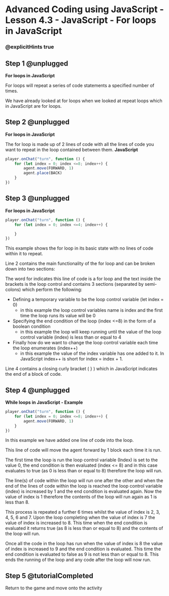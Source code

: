 # Advanced Coding using JavaScript - Lesson 4.3 - JavaScript - For loops in JavaScript

### @explicitHints true

## Step 1 @unplugged
**For loops in JavaScript**

For loops will repeat a series of code statements a specified number of times.

We have already looked at for loops when we looked at repeat loops which in JavaScript are for loops.

## Step 2 @unplugged
**For loops in JavaScript**

The for loop is made up of 2 lines of code with all the lines of code you want to repeat in the loop contained between them.
**JavaScript**
```javascript 
player.onChat("turn", function () {
    for (let index = 0; index <=8; index++) {
        agent.move(FORWARD, 1)
        agent.place(BACK)
    }
})
```

## Step 3 @unplugged
**For loops in JavaScript**

```javascript 
player.onChat("turn", function () {
    for (let index = 0; index <=4; index++) {

    }
})
```

This example shows the for loop in its basic state with no lines of code within it to repeat.

Line 2 contains the main functionality of the for loop and can be broken down into two sections:

The word for indicates this line of code is a for loop and the text inside the brackets is the loop control and contains 3 sections (separated by semi-colons) which perform the following:

- Defining a temporary variable to be the loop control variable (let index = 0) 
    - in this example the loop control variables name is index and the first time the loop runs its value will be 0
- Specifying the end condition of the loop (index <=8) in the form of a boolean condition 
    - in this example the loop will keep running until the value of the loop control variable (index) is less than or equal to 4
- Finally how do we want to change the loop control variable each time the loop enumerates (index++) 
    - in this example the value of the index variable has one added to it. In JavaScript index++ is short for index = index + 1.

Line 4 contains a closing curly bracket ( } ) which in JavaScript indicates the end of a block of code.

## Step 4 @unplugged
**While loops in JavaScript - Example**

```javascript 
player.onChat("turn", function () {
    for (let index = 0; index <=8; index++) {
        agent.move(FORWARD, 1)
    }
})
```
In this example we have added one line of code into the loop.

This line of code will move the agent forward by 1 block each time it is run.

The first time the loop is run the loop control variable (Index) is set to the value 0, the end condition is then evaluated (index <= 8) and in this case evaluates to true (as 0 is less than or equal to 8) therefore the loop will run.

The line(s) of code within the loop will run one after the other and when the end of the lines of code within the loop is reached the loop control variable (index) is increased by 1 and the end condition is evaluated again. Now the value of index is 1 therefore the contents of the loop will run again as 1 is less than 8.

This process is repeated a further 6 times whilst the value of index is 2, 3, 4, 5, 6 and 7. Upon the loop completing when the value of index is 7 the value of index is increased to 8. This time when the end condition is evaluated it returns true (as 8 is less than or equal to 8) and the contents of the loop will run.

Once all the code in the loop has run when the value of index is 8 the value of index is increased to 9 and the end condition is evaluated. This time the end condition is evaluated to false as 9 is not less than or equal to 8. This ends the running of the loop and any code after the loop will now run.

## Step 5 @tutorialCompleted
Return to the game and move onto the activity